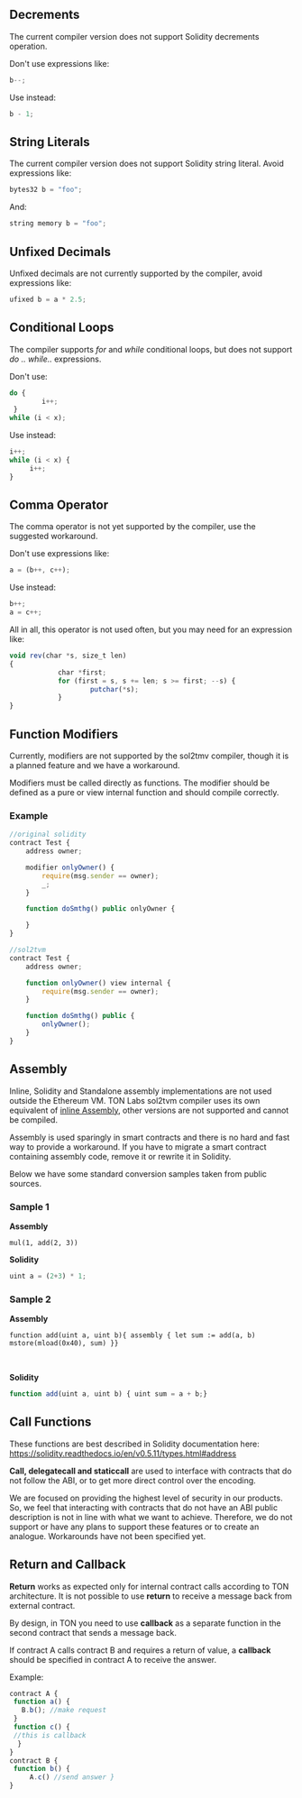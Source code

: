 ## Decrements

The current compiler version does not support Solidity decrements operation.

Don't use expressions like:

```javascript
b--;
```

Use instead:

```javascript
b - 1;
```

## String Literals

The current compiler version does not support Solidity string literal. Avoid expressions like:

```javascript
bytes32 b = "foo";   
```

And:

```javascript
string memory b = "foo";  
```

## Unfixed Decimals

Unfixed decimals are not currently supported by the compiler, avoid expressions like:

```javascript
ufixed b = a * 2.5;
```

## Conditional Loops

The compiler supports *for* and *while* conditional loops, but does not support *do .. while..* expressions.

Don't use:

```javascript
do {
        i++;
 } 
while (i < x);
```

Use instead:

```javascript
i++;
while (i < x) {
     i++;
}
```

## Comma Operator

The comma operator is not yet supported by the compiler, use the suggested workaround.

Don't use expressions like:

```javascript
a = (b++, c++);
```

Use instead:

```js
b++;
a = c++;                  
```

All in all, this operator is not used often, but you may need for an expression like:

```javascript
void rev(char *s, size_t len) 
{ 
            char *first; 
            for (first = s, s += len; s >= first; --s) { 
                    putchar(*s); 
            } 
}
```

## Function Modifiers

Currently, modifiers are not supported by the sol2tmv compiler, though it is a planned feature and we have a workaround.

Modifiers must be called directly as functions. The modifier should be defined as a pure or view internal function and should compile correctly.

### Example

```javascript
//original solidity
contract Test {
    address owner;

    modifier onlyOwner() {
        require(msg.sender == owner);
        _;
    }

    function doSmthg() public onlyOwner {

    }
}

//sol2tvm
contract Test {
    address owner;

    function onlyOwner() view internal {
        require(msg.sender == owner);
    }

    function doSmthg() public {
        onlyOwner();
    }
}
```

## Assembly

Inline, Solidity and Standalone assembly implementations are not used outside the Ethereum VM. TON Labs sol2tvm compiler uses its own equivalent of [inline Assembly](https://solidity.readthedocs.io/en/v0.4.24/assembly.html), other versions are not supported and cannot be compiled.

Assembly is used sparingly in smart contracts and there is no hard and fast way to provide a workaround. If you have to migrate a smart contract containing assembly code, remove it or rewrite it in Solidity. 

Below we have some standard conversion samples taken from public sources.

### Sample 1

**Assembly**

```assembly
mul(1, add(2, 3)) 
```

**Solidity**

```javascript
uint a = (2+3) * 1;                      
```

### Sample 2

**Assembly**

```assembly
function add(uint a, uint b){ assembly { let sum := add(a, b) mstore(mload(0x40), sum) }}
```

​                       

**Solidity**

```javascript
function add(uint a, uint b) { uint sum = a + b;}
```

## Call Functions

These functions are best described in Solidity documentation here: <https://solidity.readthedocs.io/en/v0.5.11/types.html#address> 

**Call, delegatecall and staticcall** are used to interface with contracts that do not follow the ABI, or to get more direct control over the encoding. 

We are focused on providing the highest level of security in our products.  So, we feel that interacting with contracts that do not have an ABI public description is not in line with what we want to achieve. Therefore, we do not support or have any plans to support these features or to create an analogue. Workarounds have not been specified yet.

## Return and Callback

**Return** works as expected only for internal contract calls according to TON architecture. It is not possible to use **return** to receive a message back from external contract.

By design, in TON you need to use **callback** as a separate function in the second contract that sends a message back.

If contract A calls contract B and requires a return of value, a **callback** should be specified in contract A to receive the answer.

Example:

```javascript
contract A { 
 function a() { 
   B.b(); //make request
 } 
 function c() { 
 //this is callback
  }
}
contract B { 
 function b() { 
     A.c() //send answer }
}
```

